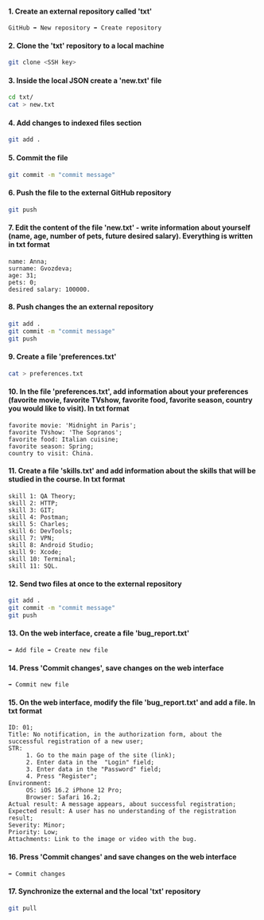 #### 1. Create an external repository called 'txt'
```
GitHub ➡️ New repository ➡️ Create repository 
```
#### 2. Clone the 'txt' repository to a local machine
```bash
git clone <SSH key>
```
#### 3. Inside the local JSON create a 'new.txt' file
```bash
cd txt/
cat > new.txt
```
#### 4. Add changes to indexed files section
```bash
git add .
```
#### 5. Commit the file
```bash
git commit -m "commit message"
```
#### 6. Push the file to the external GitHub repository
```bash
git push
```
#### 7. Edit the content of the file 'new.txt' - write information about yourself (name, age, number of pets, future desired salary). Everything is written in txt format
```
name: Anna;
surname: Gvozdeva;
age: 31;
pets: 0;
desired salary: 100000.
```
#### 8. Push changes the an external repository
```bash
git add .
git commit -m "commit message"
git push
```
#### 9. Create a file 'preferences.txt'
```bash
cat > preferences.txt
```
#### 10. In the file 'preferences.txt', add information about your preferences (favorite movie, favorite TVshow, favorite food, favorite season, country you would like to visit). In txt format
```
favorite movie: 'Midnight in Paris';
favorite TVshow: 'The Sopranos';
favorite food: Italian cuisine;
favorite season: Spring;
country to visit: China.
```
#### 11. Create a file 'skills.txt' and add information about the skills that will be studied in the course. In txt format
```
skill 1: QA Theory;
skill 2: HTTP;
skill 3: GIT;
skill 4: Postman;
skill 5: Charles;
skill 6: DevTools;
skill 7: VPN;
skill 8: Android Studio;
skill 9: Xcode;
skill 10: Terminal;
skill 11: SQL.
```
#### 12. Send two files at once to the external repository 
```bash
git add .
git commit -m "commit message"
git push
```
#### 13. On the web interface, create a file 'bug_report.txt'
```
➡️ Add file ➡️ Create new file
```
#### 14. Press 'Commit changes', save changes on the web interface
```
➡️ Commit new file
```
#### 15. On the web interface, modify the file 'bug_report.txt' and add a file. In txt format
```
ID: 01;
Title: No notification, in the authorization form, about the successful registration of a new user;
STR: 
     1. Go to the main page of the site (link);
     2. Enter data in the  "Login" field;
     3. Enter data in the "Password" field;
     4. Press "Register";
Environment:
     OS: iOS 16.2 iPhone 12 Pro;
     Browser: Safari 16.2;
Actual result: A message appears, about successful registration;
Expected result: A user has no understanding of the registration result;
Severity: Minor;
Priority: Low;
Attachments: Link to the image or video with the bug.
```
#### 16. Press 'Commit changes' and save changes on the web interface
```
➡️ Commit changes 
```
#### 17. Synchronize the external and the local 'txt' repository
```bash
git pull
```
